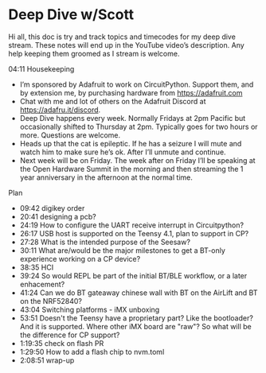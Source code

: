 # Deep Dive w/Scott


Hi all, this doc is try and track topics and timecodes for my deep dive stream. These notes will end up in the YouTube video’s description. Any help keeping them groomed as I stream is welcome.


04:11 Housekeeping
* I’m sponsored by Adafruit to work on CircuitPython. Support them, and by extension me, by purchasing hardware from https://adafruit.com
* Chat with me and lot of others on the Adafruit Discord at https://adafru.it/discord.
* Deep Dive happens every week. Normally Fridays at 2pm Pacific but occasionally shifted to Thursday at 2pm. Typically goes for two hours or more. Questions are welcome.
* Heads up that the cat is epileptic. If he has a seizure I will mute and watch him to make sure he’s ok. After I’ll unmute and continue.
* Next week will be on Friday. The week after on Friday I’ll be speaking at the Open Hardware Summit in the morning and then streaming the 1 year anniversary in the afternoon at the normal time.


Plan
* 09:42 digikey order
* 20:41 designing a pcb?
* 24:19 How to configure the UART receive interrupt in Circuitpython?
* 26:17 USB host is supported on the Teensy 4.1, plan to support in CP?
* 27:28 What is the intended purpose of the Seesaw?
* 30:11 What are/would be the major milestones to get a BT-only experience working on a CP device?
* 38:35 HCI
* 39:24 So would REPL be part of the initial BT/BLE workflow, or a later enhacement?
* 41:24 Can we do BT gateaway chinese wall with BT on the AirLift and BT on the NRF52840?
* 43:04 Switching platforms - iMX unboxing
* 53:51 Doesn't the Teensy have a proprietary part? Like the bootloader? And it is supported. Where other iMX board are "raw"? So what will be the difference for CP support?
* 1:19:35 check on flash PR
* 1:29:50 How to add a flash chip to nvm.toml 
* 2:08:51 wrap-up
